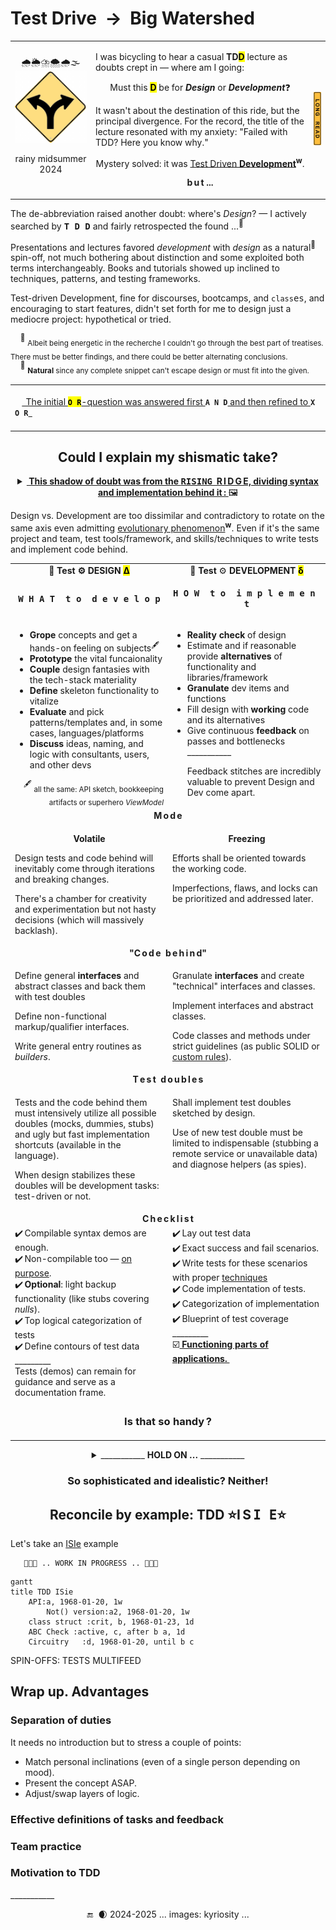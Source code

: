 # Test Drive&nbsp;&nbsp;&rarr;&nbsp;&nbsp;Big Watershed

<table><tr valign="center"><td align="center">🌧️🌦️⛈️🌨️🌧️🌫️
<picture><img width="150px" alt="&nbsp;Y-fork: black on yellow" src="../../../../../_rsc/_img/signs/road/Y-fork_yellow(cleanpng.com)_250px.png" title="&nbsp;Courtesy of www.cleanpng.com" /></picture>
   <p>rainy midsummer 2024</p>
</td><td><p>I was bicycling to hear a casual <b>TD<mark>D</mark></b> lecture as doubts crept in &mdash; where am I going:</p>
   <p align="center">Must this <mark><b>D</b></mark> be for <b><i>Design</i></b> or <b><i>Development</i></b>❓</p>
<p>It wasn't about the destination of this ride, but the principal divergence. 
For the record, the title of the lecture resonated with my anxiety:  "Failed with TDD? Here you know why."</p>
<p align="center">Mystery solved: it was <a href="https://en.wikipedia.org/wiki/Test-driven_development">Test Driven <b>Development</b></a><sup><b>w</b></sup>.</p>
   <p align="center"><b>b&thinsp;u&thinsp;t ...</p>
</td><td><picture><img width="55px" alt="&nbsp;LONG READ" src="../../../../../_rsc/_img/signs/LongRead/higher/500px_rotate90.jpg" /></picture></td></tr></table>

The de-abbreviation raised another doubt: where's _Design_? &mdash; I actively searched by <kbd>**T&thinsp;D&thinsp;D**</kbd> and fairly retrospected the found&nbsp;...<sup>🙋</sup> 

Presentations and lectures favored _development_ with _design_ as a natural<sup>🌵</sup> spin-off, not much bothering about distinction and some exploited both terms interchangeably. 
Books and tutorials showed up inclined to techniques, patterns, and testing frameworks.

Test-driven Development, fine for discourses, bootcamps, and `class`<samp>es</samp>, and encouraging to start features, didn't set forth for me to design just a mediocre project: hypothetical or tried.

&nbsp;&nbsp;&nbsp;&nbsp;<sup>🙋</sup> <sub>Albeit being energetic in the recherche I couldn't go through the best part of treatises. There must be better findings, and there could be better alternating conclusions.</sub>\
&nbsp;&nbsp;&nbsp;&nbsp;<sup>🌵</sup> <sub><b>Natural</b> since any complete snippet can't escape design or must fit into the given.</sub>

<table align="center"><tr></tr><tr><td><br />&nbsp;&nbsp;&nbsp;<ins>&thinsp;
   The initial </ins><mark><b><code>O&thinsp;R</code></b></mark><ins>-question was answered first </ins><code><b>A&thinsp;N&thinsp;D</b></code><ins> and then refined to </ins><code><b>X&thinsp;O&thinsp;R</b></code><ins>
&thinsp;</ins>&nbsp;&nbsp;&nbsp;<br />&nbsp;</td></tr></table>

<h2 align="center">Could I explain my shismatic take?</h2>

<details align="center"><summary><ins><b>&nbsp;This shadow of doubt was from the <samp>RISING</samp>&nbsp;&nbsp;R&thinsp;I&thinsp;D&thinsp;G&thinsp;E, dividing syntax and implementation behind it&thinsp;:&nbsp;</b></ins>🖼️</summary>
&nbsp;

<div align="center"><picture><img src="../../../../../_rsc/_img/illus/tests/TddWatershed.jpg" alt="&nbsp;&nbsp;...Drawing: Test watershed illustration as nature..." /></picture></div>
<!-- pic --!>
<!--                                               WATERSHED CANVAS        --!>
<!-- pic --!>
</details>

Design vs. Development are too dissimilar and contradictory to rotate on the same axis even admitting [evolutionary phenomenon](https://en.wikipedia.org/wiki/Continuous_design)<sup><b>w</b></sup>. 
Even if it's the same project and team, test tools/framework, and skills/techniques to write tests and implement code behind.

<table><tr><td width="50%" align="center"><b>🧪 Test ⚙️ DESIGN</b> <mark><b>Δ</b></mark> </td><td align="center">🧪 <b>Test</b> ⚙️ <b>DEVELOPMENT</b> <mark><b>δ</b></mark></td></tr><tr>
   <td><p align="center"><samp><b>W&thinsp;H&thinsp;A&thinsp;T&nbsp;&nbsp;t&thinsp;o&nbsp;&nbsp;d&thinsp;e&thinsp;v&thinsp;e&thinsp;l&thinsp;o&thinsp;p</b></samp></p>
   </td><td><p align="center"><samp><b>H&thinsp;O&thinsp;W&nbsp;&nbsp;t&thinsp;o&nbsp;&nbsp;i&thinsp;m&thinsp;p&thinsp;l&thinsp;e&thinsp;m&thinsp;e&thinsp;n&thinsp;t</b></samp></td></td>
</tr><tr valign="top"><td>
   <ul>
      <li><b>Grope</b> concepts and get a hands-on feeling on subjects<sup>🖋️</sup></li>
      <li><b>Prototype</b> the vital funcaionality</li>
      <li><b>Couple</b> design fantasies with the tech-stack materiality</li>
      <li><b>Define</b> skeleton functionality to vitalize</li>
      <li><b>Evaluate</b> and pick patterns/templates and, in some cases, languages/platforms</li>
      <li><b>Discuss</b> ideas, naming, and logic with consultants, users, and other devs</li>
   </ul>
  <div align="right"><sup>🖋️</sup> <sub>all the same: API sketch, bookkeeping artifacts or superhero <i>ViewModel</i></sub></div>
   </td><td>
   <ul>
      <li><b>Reality check</b> of design</li>
      <li>Estimate and if reasonable provide <b>alternatives</b> of functionality and libraries/framework</li>
      <li><b>Granulate</b> dev items and functions</li>
      <li> Fill design with <b>working</b> code and its alternatives</li>
      <li>Give continuous <b>feedback</b> on passes and bottlenecks</li>
      <div>___________</div>
      <p>Feedback stitches are incredibly valuable to prevent Design and Dev come apart.</p>
   </ul></td>
</tr>
         <!--             MODE: VOLATILE vs. FREEZE      --!>
<tr>
   <td align="center" colspan="2"><b>M&thinsp;o&thinsp;d&thinsp;e</b></td></tr><tr valign="top"><td><p align="center"><b>Volatile</b></p><p>Design tests and code behind will inevitably come through iterations and breaking changes.</p>
   <p>There's a chamber for creativity and experimentation but not hasty decisions (which will massively backlash).</p?
         </td><td><p align="center"><b>Freezing</b></p>
   <p>Efforts shall be oriented towards the working code.</p><p> Imperfections, flaws, and locks can be prioritized and addressed later.</p>
</td></tr>
         <!--              INTERFACES and CLASSES     --!>
<tr>
   <td colspan="2" align="center"><b>"C&thinsp;o&thinsp;d&thinsp;e&nbsp;&nbsp;b&thinsp;e&thinsp;h&thinsp;i&thinsp;n&thinsp;d"</b></td></tr>
<tr valign="top"><td>
<p>Define general <b>interfaces</b> and abstract classes and back them with test doubles</p>
   <p>Define non-functional markup/qualifier interfaces.</p>
   <p>Write general entry routines as <i>builders</i>.</p>
     </td><td>
<p>Granulate <b>interfaces</b> and create "technical" interfaces and classes.</p>
   <p>Implement interfaces and abstract classes.</p>
   <p>Code classes and methods under strict guidelines (as public SOLID or <a href="https://github.com/Kyriosity/use-dev/tree/main/README+/frames">custom rules</a>).</p>
</td></tr>
          <!--          TEST DOUBLES    --!>
<tr>
<td align="center" colspan="2"><b>T&thinsp;e&thinsp;s&thinsp;t&nbsp;&nbsp;d&thinsp;o&thinsp;u&thinsp;b&thinsp;l&thinsp;e&thinsp;s</b></td></tr>
<tr valign="top"><td>
<p>Tests and the code behind them must intensively utilize all possible doubles (mocks, dummies, stubs) and ugly but fast implementation shortcuts (available in the language).</p>
<p>When design stabilizes these doubles will be development tasks: test-driven or not.</p>
</td><td>
   <p>Shall implement test doubles sketched by design.</p>
   <p>Use of new test double must be limited to indispensable (stubbing a remote service or unavailable data) and diagnose helpers (as spies).</p></td>
</tr>
        <!--            CHECKLIST    -->
<tr>
<td align="center" colspan="2"><b>C&thinsp;h&thinsp;e&thinsp;c&thinsp;k&thinsp;l&thinsp;i&thinsp;s&thinsp;t</b></td></tr>
<tr valign="top"><td>
   <div>✔️&thinsp;Compilable syntax demos are enough.</div>
<div>✔️&thinsp;Non-compilable too &mdash; <a href="https://github.com/Kyriosity/use-dev/blob/main/README+/tests/README+/prog_tests-semantics.md#non-comp-calls">on purpose</a>.</div>
      <div>✔️&thinsp;<b>Optional</b>: light backup functionality (like stubs covering <i>nulls</i>).</div>
   <div>✔️&thinsp;Top logical categorization of tests</div>
   <div>✔️&thinsp;Define contours of test data</div>
   <div>_________</div>
  <div>Tests (demos) can remain for guidance and serve as a documentation frame.</div></td>
<td>
   <div>✔️&thinsp;Lay out test data</div>
   <div>✔️&thinsp;Exact success and fail scenarios.</div>
   <div>✔️&thinsp;Write tests for these scenarios with proper <a href="https://github.com/Kyriosity/use-dev/tree/main/README+/tests">techniques</a></div>
      <div>✔️&thinsp;Code implementation of tests.</div>
<div>✔️&thinsp;Categorization of implementation</div>
<div>✔️&thinsp;Blueprint of test coverage</div>
   <div>_________</div>
   <div>☑️<ins><b>&nbsp;Functioning parts of applications.&nbsp;</b></ins></div>
</td></tr>
           <!--            SO EASY?    --!>
<tr><td align="center" colspan="2"><h3>Is that so handy&thinsp;?</h3></td>
</tr>
       </table>
<!--          NOT SO EASY     --!>
<details align="center"><summary>___________ <b>HOLD ON ...</b> ___________</summary>
&nbsp;
   
<p align="center"><picture><img alt="&nbsp; Long ridge of high peaks (image credit: kyriosity)" src="../../../../../_rsc/_img/illus/tests/TddWatershed-altView.jpg"></picture></p>

We lined up two extremes above: API definition _vs._ coding.

In reality: besides development jobs, modeling attempts will reveal parallel or sub-level cascades of design tasks.

To make matters worse, an aerial photo of divergent ridges and contrеforts would even better represent drains of tasks.\
<sub>(But then I'd be the first to leave scarred this narrative because of overcomplexity.)</sub>

\___________</b></details>

<h3 align="center">So sophisticated and idealistic? Neither!</h3>

<h2 id="TDD-ISie" align="center">Reconcile by example: TDD ⭐I&thinsp;S&thinsp;<samp>I&thinsp;E</samp>⭐</h2>

Let's take an [ISIe](https://github.com/Kyriosity/use-dev/tree/main/README%2B/parts/_ext/ISie) example

       🚧🐝🚧 .. WORK IN PROGRESS .. 🚧🐝🚧

```mermaid
gantt
title TDD ISie
    API:a, 1968-01-20, 1w
        Not() version:a2, 1968-01-20, 1w
    class struct :crit, b, 1968-01-23, 1d
    ABC Check :active, c, after b a, 1d
    Circuitry   :d, 1968-01-20, until b c
```

SPIN-OFFS: TESTS MULTIFEED

## Wrap up. Advantages

### Separation of duties

It needs no introduction but to stress a couple of points:

+ Match personal inclinations (even of a single person depending on mood).
+ Present the concept ASAP.
+ Adjust/swap layers of logic.

### Effective definitions of tasks and feedback

### Team practice

### Motivation to TDD

\___________
 <div align="center">🔚 &nbsp;🌒 2024-2025  ... images: kyriosity ...</div>
